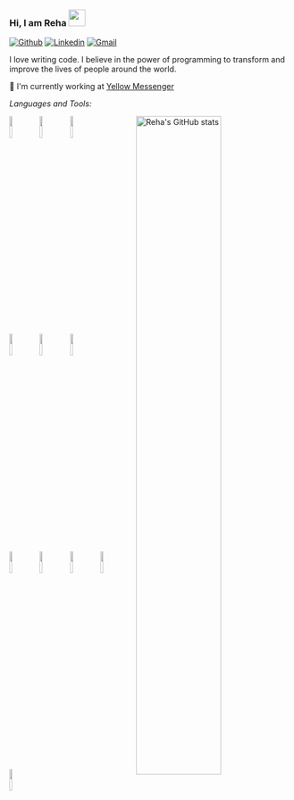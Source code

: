 ### Hi, I am Reha <img src="https://raw.githubusercontent.com/MartinHeinz/MartinHeinz/master/wave.gif" width="30px">
[![Github](https://img.shields.io/badge/-Github-000?style=flat&logo=Github&logoColor=white)](https://github.com/rehasantiago)
[![Linkedin](https://img.shields.io/badge/-LinkedIn-blue?style=flat&logo=Linkedin&logoColor=white)](https://www.linkedin.com/in/reha-santiago/)
[![Gmail](https://img.shields.io/badge/-Gmail-c14438?style=flat&logo=Gmail&logoColor=white)](mailto:santiagoreha.r@gmail.com)

I love writing code. I believe in the power of programming to transform and improve the lives of people around the world. 

🏢 I'm currently working at [Yellow Messenger](https://yellowmessenger.com/)


*Languages and Tools:* 
<p>
  <a href="https://github.com/rehasantiago">
    <img align="right" width="55%" src="https://github-readme-stats.vercel.app/api?username=rehasantiago&show_icons=true&line_height=27&count_private=true&include_all_commits=true" alt="Reha's GitHub stats"/>
</a>
  <code><img width="10%" src="https://www.vectorlogo.zone/logos/nodejs/nodejs-horizontal.svg"></code>
  <code><img width="10%" src="https://www.vectorlogo.zone/logos/reactjs/reactjs-ar21.svg"></code>
  <code><img width="10%" src="https://www.vectorlogo.zone/logos/python/python-ar21.svg"></code>
  <br />
  <code><img width="10%" src="https://www.vectorlogo.zone/logos/expressjs/expressjs-ar21.svg"></code>
  <code><img width="10%" src="https://www.vectorlogo.zone/logos/nginx/nginx-ar21.svg"></code>
  <code><img width="10%" src="https://www.vectorlogo.zone/logos/netlify/netlify-ar21.svg"></code>
  <br />
  <code><img width="10%" src="https://www.vectorlogo.zone/logos/djangoproject/djangoproject-ar21.svg"></code>
  <code><img width="10%" src="https://www.vectorlogo.zone/logos/graphql/graphql-ar21.svg"></code>
  <code><img width="10%" src="https://www.vectorlogo.zone/logos/mongodb/mongodb-ar21.svg"></code>
  <code><img width="10%" src="https://www.vectorlogo.zone/logos/docker/docker-ar21.svg"></code>
  <code><img width="10%" src="https://www.vectorlogo.zone/logos/npmjs/npmjs-ar21.svg"></code>
  
  
  <br />
</p>
